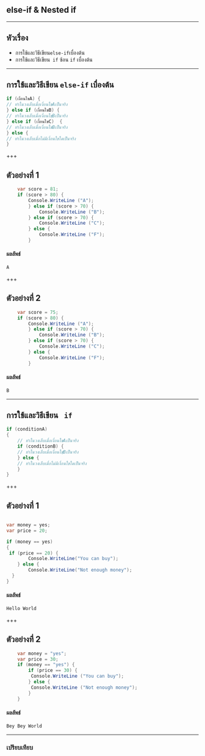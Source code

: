 ## else-if & Nested if

---

## หัวเรื่อง

*  การใช้และวิธีเขียน`else-if`เบื่องต้น 
*  การใช้และวิธีเขียน` if` ซ้อน `if` เบื่องต้น

---

## การใช้และวิธีเขียน `else-if` เบื่องต้น

```csharp
if (เงื่อนใขA) {
// ทำในวงเล็บเมื่อเงื่อนใขAเป็นจริง    
} else if (เงื่อนใขB) {
// ทำในวงเล็บเมื่อเงื่อนใขฺBเป็นจริง    
} else if (เงื่อนใขC)  {
// ทำในวงเล็บเมื่อเงื่อนใขBเป็นจริง    
} else {
// ทำในวงเล็บเมื่อไม่มีเงื่อนใขใดเป็นจริง    
}
```

+++

## ตัวอย่างที่ 1

```csharp
    var score = 81;
    if (score > 80) {
        Console.WriteLine ("A");
        } else if (score > 70) {
            Console.WriteLine ("B");
        } else if (score > 70) {
            Console.WriteLine ("C");
        } else {
            Console.WriteLine ("F");
        }
```

#### ผลลัพธ์

```csharp
A
```
+++
## ตัวอย่างที่ 2

```csharp
    var score = 75;
    if (score > 80) {
        Console.WriteLine ("A");
        } else if (score > 70) {
            Console.WriteLine ("B");
        } else if (score > 70) {
            Console.WriteLine ("C");
        } else {
            Console.WriteLine ("F");
        }
```

#### ผลลัพธ์

```csharp
ฺฺB
```
---

## การใช้และวิธีเขียน  ` if` 

```csharp
if (conditionA) 
{
	// ทำในวงเล็บเมื่อเงื่อนใขAเป็นจริง
	if (conditionB) {
	// ทำในวงเล็บเมื่อเงื่อนใขฺBเป็นจริง		
	} else {
	// ทำในวงเล็บเมื่อไม่มีเงื่อนใขใดเป็นจริง
	}
}
```

+++

## ตัวอย่างที่ 1

```csharp

var money = yes;
var price = 20;

if (money == yes) 
{
 if (price == 20) {
    	Console.WriteLine("You can buy");
    } else {
    	Console.WriteLine("Not enough money");
  }
}
```

#### ผลลัพธ์

```csharp
Hello World
```
+++
## ตัวอย่างที่ 2

```csharp
    var money = "yes";
    var price = 30;
    if (money == "yes") {
        if (price == 30) {
         Console.WriteLine ("You can buy");
        } else {
         Console.WriteLine ("Not enough money");
        }
    }
```

#### ผลลัพธ์

```csharp
Bey Bey World
```
---
### เปรียบเทียบ

![]()